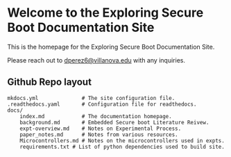# Welcome to the Exploring Secure Boot Documentation Site

This is the homepage for the Exploring Secure Boot Documentation Site. 

Please reach out to dperez6@villanova.edu with any inquiries. 

## Github Repo layout

    mkdocs.yml              # The site configuration file.
    .readthedocs.yaml       # Configuration file for readthedocs.
    docs/
        index.md            # The documentation homepage.
        background.md       # Embedded Secure boot Literature Reivew. 
        expt-overview.md    # Notes on Experimental Process.
        paper_notes.md      # Notes from various resources.
        Microcontrollers.md # Notes on the microcontrollers used in expts. 
        requirements.txt # List of python dependencies used to build site.

